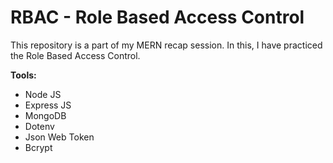 # RBAC - Role Based Access Control
This repository is a part of my MERN recap session. In this, I have practiced the Role Based Access Control.

**Tools:**
- Node JS
- Express JS
- MongoDB
- Dotenv
- Json Web Token
- Bcrypt
